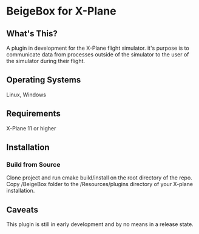 # BeigeBox for X-Plane

## What's This?
A plugin in development for the X-Plane flight simulator.  it's purpose is to communicate data from processes outside of the simulator to the user of the simulator during their flight.

## Operating Systems
Linux, Windows

## Requirements
X-Plane 11 or higher

## Installation

### Build from Source
Clone project and run cmake build/install on the root directory of the repo.  Copy /BeigeBox folder to the /Resources/plugins directory of your X-plane installation.

## Caveats
This plugin is still in early development and by no means in a release state.
